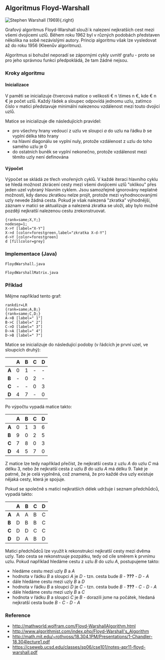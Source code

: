 ## Algoritmus Floyd-Warshall

![Stephen Warshall (1969)](warshall.png){.right}

Grafový algoritmus Floyd-Warshall slouží k nalezení nejkratších cest mezi všemi dvojicemi uzlů. Během roku 1962 byl v různých podobách představen několika na sobě nezávislými autory. Princip algoritmu však lze vysledovat až do roku 1956 (Kleenův algoritmus). 

Algoritmus si bohužel neporadí se zápornými cykly uvnitř grafu - proto se pro jeho správnou funkci předpokládá, že tam žádné nejsou.

### Kroky algoritmu

#### Inicializace

V paměti se inicializuje čtvercová matice o velikosti € n \times n €, kde € n € je počet uzlů. Každý řádek a sloupec odpovídá jednomu uzlu, zatímco číslo v matici představuje minimální nalezenou vzdálenost mezi touto dvojicí uzlů.

Matice se inicializuje dle následujících pravidel:

- pro všechny hrany vedoucí z uzlu ve sloupci *a* do uzlu na řádku *b* se vyplní délka této hrany
- na hlavní diagonálu se vyplní nuly, protože vzdálenost z uzlu do toho samého uzlu je 0
- do ostatních buněk se vyplní nekonečno, protože vzdálenost mezi těmito uzly není definována

#### Výpočet

Výpočet se skládá ze třech vnořených cyklů. V každé iteraci hlavního cyklu se hledá možnost zkrácení cesty mezi všemi dvojicemi uzlů "oklikou" přes jeden uzel vybraný hlavním cyklem. Jsou samozřejmě ignorovány neplatné možnosti, kdy danou zkratkou nelze projít, protože mezi vyhodnocovanými uzly nevede žádná cesta. Pokud je však nalezená "zkratka" výhodnější, záznam v matici se aktualizuje a nalezená zkratka se uloží, aby bylo možné později nejkratší nalezenou cestu zrekonstruovat.

```dot:digraph
{rank=same;X,Y;}
nodesep=1;
X->Y [label="X-Y"]
X->d [color=forestgreen,label="zkratka X-d-Y"]
d->Y [color=forestgreen]
d [fillcolor=grey]
```

### Implementace (Java)

```include:java
FloydWarshall.java
```

```include:java
FloydWarshallMatrix.java
```

### Příklad

Mějme například tento graf:

```dot:digraph
rankdir=LR
{rank=same;A,B;}
{rank=same;C,D;}
A->B [label=" 1"]
B->C [label=" 2"]
C->D [label=" 3"]
D->A [label=" 4"]
D->B [label=" 7"]
```

Matice se inicializuje do následující podoby (v řádcích je první uzel, ve sloupcích druhý):

|   | A | B | C | D
|---|---|---|---|---
| **A** | 0 | 1 | - | -
| **B** | - | 0 | 2 | -
| **C** | - | - | 0 | 3
| **D** | 4 | 7 | - | 0

Po výpočtu vypadá matice takto:

|   | A | B | C | D
|---|---|---|---|---
| **A** | 0 | 1 | 3 | 6
| **B** | 9 | 0 | 2 | 5
| **C** | 7 | 8 | 0 | 3
| **D** | 4 | 5 | 7 | 0

Z matice lze tedy například přečíst, že nejkratší cesta z uzlu *A* do uzlu *C* má délku 3, nebo že nejkratší cesta z uzlu *B* do uzlu *A* má délku 9. Také je patrné, že je celá vyplněná, což znamená, že pro každé dva uzly existuje nějaká cesty, která je spojuje.

Pokud se společně s maticí nejkratších délek udržuje i seznam předchůdců, vypadá takto:

|   | A | B | C | D
|---|---|---|---|---
| **A** | A | A | B | C
| **B** | D | B | B | C
| **C** | D | D | C | C
| **D** | D | A | B | D

Matici předchůdců lze využít k rekonstrukci nejkratší cesty mezi dvěma uzly. Tato cesta se rekonstruuje pozpátku, tedy od cíle směrem k prvnímu uzlu. Pokud například hledáme cestu z uzlu *B* do uzlu *A*, postupujeme takto:

- hledáme cestu mezi uzly *B* a *A*
- hodnota v řádku *B* a sloupci *A* je *D* - tzn. cesta bude *B* - **???** - *D* - *A*
- dále hledáme cestu mezi uzly *B* a *D*
- hodnota v řádku *B* a sloupci *D* je *C* - tzn. cesta bude *B* - **???** - *C* - *D* - *A*
- dále hledáme cestu mezi uzly *B* a *C*
- hodnota v řádku *B* a sloupci *C* je *B* - dorazili jsme na počátek, hledaná nejkratší cesta bude *B* - *C* - *D* - *A*

### Reference

- http://mathworld.wolfram.com/Floyd-WarshallAlgorithm.html
- http://www.algorithmist.com/index.php/Floyd-Warshall's_Algorithm
- http://math.mit.edu/~rothvoss/18.304.1PM/Presentations/1-Chandler-18.304lecture1.pdf
- https://cseweb.ucsd.edu/classes/sp06/cse101/notes-apr11-floyd-warshall.pdf